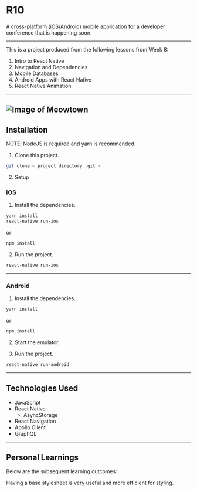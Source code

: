 # R10

A cross-platform (iOS/Android) mobile application for a developer conference that is happening soon.

---

This is a project produced from the following lessons from Week 8:

1. Intro to React Native
2. Navigation and Dependencies
3. Mobile Databases
4. Android Apps with React Native
5. React Native Animation

---

## ![Image of Meowtown](https://github.com/nejmal/R10/blob/master/R10.png)

## Installation

NOTE: NodeJS is required and yarn is recommended.

1. Clone this project.

```bash
git clone < project directory .git >
```

2. Setup

### iOS

1. Install the dependencies.

```bash
yarn install
react-native run-ios
```

or

```bash
npm install
```

2. Run the project.

```bash
react-native run-ios
```

---

### Android

1. Install the dependencies.

```bash
yarn install
```

or

```bash
npm install
```

2. Start the emulator.

3. Run the project.

```bash
react-native run-android
```

---

## Technologies Used

- JavaScript
- React Native
  - AsyncStorage
- React Navigation
- Apollo Client
- GraphQL

---

## Personal Learnings

Below are the subsequent learning outcomes:

Having a base stylesheet is very useful and more efficient for styling.
